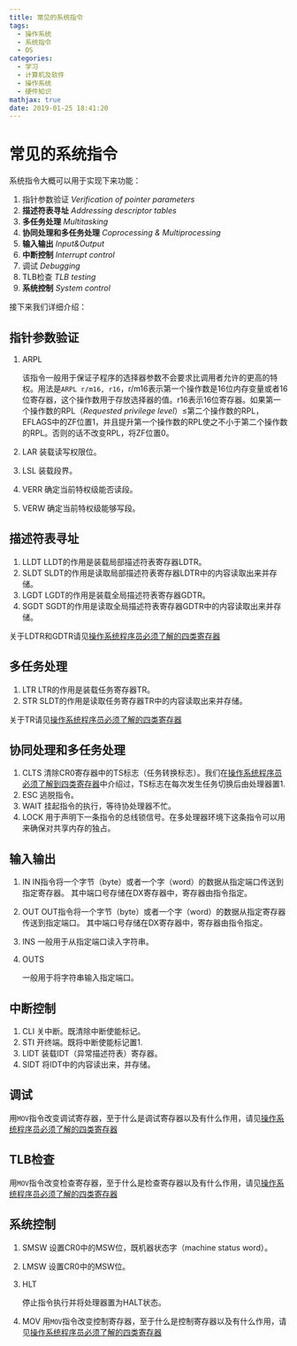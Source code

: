 ```yaml
---
title: 常见的系统指令
tags:
  - 操作系统
  - 系统指令
  - OS
categories:
  - 学习
  - 计算机及软件
  - 操作系统
  - 硬件知识
mathjax: true
date: 2019-01-25 18:41:20
---
```




# 常见的系统指令

系统指令大概可以用于实现下来功能：

1. 指针参数验证 *Verification of pointer parameters*
2. **描述符表寻址** *Addressing descriptor tables*
3. **多任务处理** *Multitasking*
4. **协同处理和多任务处理** *Coprocessing & Multiprocessing*
5. **输入输出** *Input&Output*
6. **中断控制** *Interrupt control*
7. 调试 *Debugging*
8. TLB检查 *TLB testing*
9. **系统控制** *System control*

接下来我们详细介绍：

<!--more-->

## 指针参数验证

1. ARPL

   该指令一般用于保证子程序的选择器参数不会要求比调用者允许的更高的特权。用法是`ARPL r/m16, r16`，r/m16表示第一个操作数是16位内存变量或者16位寄存器，这个操作数用于存放选择器的值。r16表示16位寄存器。如果第一个操作数的RPL（*Requested privilege level*）$\le$第二个操作数的RPL，EFLAGS中的ZF位置1，并且提升第一个操作数的RPL使之不小于第二个操作数的RPL。否则的话不改变RPL，将ZF位置0。

2. LAR
   装载读写权限位。

3. LSL
   装载段界。

4. VERR
   确定当前特权级能否读段。

5. VERW
   确定当前特权级能够写段。

## 描述符表寻址

1. LLDT
   LLDT的作用是装载局部描述符表寄存器LDTR。
2. SLDT
   SLDT的作用是读取局部描述符表寄存器LDTR中的内容读取出来并存储。
3. LGDT
   LGDT的作用是装载全局描述符表寄存器GDTR。
4. SGDT
   SGDT的作用是读取全局描述符表寄存器GDTR中的内容读取出来并存储。

关于LDTR和GDTR请见[操作系统程序员必须了解的四类寄存器](https://freshmanhaner.github.io/2019/01/25/%E6%93%8D%E4%BD%9C%E7%B3%BB%E7%BB%9F%E7%A8%8B%E5%BA%8F%E5%91%98%E5%BF%85%E9%A1%BB%E4%BA%86%E8%A7%A3%E7%9A%84%E5%9B%9B%E7%B1%BB%E5%AF%84%E5%AD%98%E5%99%A8/#more)

## 多任务处理

1. LTR
   LTR的作用是装载任务寄存器TR。
2. STR
   SLDT的作用是读取任务寄存器TR中的内容读取出来并存储。

关于TR请见[操作系统程序员必须了解的四类寄存器](https://freshmanhaner.github.io/2019/01/25/%E6%93%8D%E4%BD%9C%E7%B3%BB%E7%BB%9F%E7%A8%8B%E5%BA%8F%E5%91%98%E5%BF%85%E9%A1%BB%E4%BA%86%E8%A7%A3%E7%9A%84%E5%9B%9B%E7%B1%BB%E5%AF%84%E5%AD%98%E5%99%A8/#more)

## 协同处理和多任务处理

1. CLTS
   清除CR0寄存器中的TS标志（任务转换标志）。我们在[操作系统程序员必须了解到四类寄存器](https://freshmanhaner.github.io/2019/01/25/%E6%93%8D%E4%BD%9C%E7%B3%BB%E7%BB%9F%E7%A8%8B%E5%BA%8F%E5%91%98%E5%BF%85%E9%A1%BB%E4%BA%86%E8%A7%A3%E7%9A%84%E5%9B%9B%E7%B1%BB%E5%AF%84%E5%AD%98%E5%99%A8/#more)中介绍过，TS标志在每次发生任务切换后由处理器置1.
2. ESC
   逃脱指令。
3. WAIT
   挂起指令的执行，等待协处理器不忙。
4. LOCK
   用于声明下一条指令的总线锁信号。在多处理器环境下这条指令可以用来确保对共享内存的独占。

## 输入输出

1. IN
   IN指令将一个字节（byte）或者一个字（word）的数据从指定端口传送到指定寄存器。
   其中端口号存储在DX寄存器中，寄存器由指令指定。

2. OUT
   OUT指令将一个字节（byte）或者一个字（word）的数据从指定寄存器传送到指定端口。
   其中端口号存储在DX寄存器中，寄存器由指令指定。

3. INS
   一般用于从指定端口读入字符串。

4. OUTS

   一般用于将字符串输入指定端口。

## 中断控制

1. CLI
   关中断。既清除中断使能标记。
2. STI
   开终端。既将中断使能标记置1.
3. LIDT
   装载IDT（异常描述符表）寄存器。
4. SIDT
   将IDT中的内容读出来，并存储。

## 调试

用`MOV`指令改变调试寄存器，至于什么是调试寄存器以及有什么作用，请见[操作系统程序员必须了解的四类寄存器](https://freshmanhaner.github.io/2019/01/25/%E6%93%8D%E4%BD%9C%E7%B3%BB%E7%BB%9F%E7%A8%8B%E5%BA%8F%E5%91%98%E5%BF%85%E9%A1%BB%E4%BA%86%E8%A7%A3%E7%9A%84%E5%9B%9B%E7%B1%BB%E5%AF%84%E5%AD%98%E5%99%A8/#more)

## TLB检查

用`MOV`指令改变检查寄存器，至于什么是检查寄存器以及有什么作用，请见[操作系统程序员必须了解的四类寄存器](https://freshmanhaner.github.io/2019/01/25/%E6%93%8D%E4%BD%9C%E7%B3%BB%E7%BB%9F%E7%A8%8B%E5%BA%8F%E5%91%98%E5%BF%85%E9%A1%BB%E4%BA%86%E8%A7%A3%E7%9A%84%E5%9B%9B%E7%B1%BB%E5%AF%84%E5%AD%98%E5%99%A8/#more)

## 系统控制

1. SMSW
   设置CR0中的MSW位，既机器状态字（machine status word）。

2. LMSW
   设置CR0中的MSW位。

3. HLT

   停止指令执行并将处理器置为HALT状态。

4. MOV
   用`MOV`指令改变控制寄存器，至于什么是控制寄存器以及有什么作用，请见[操作系统程序员必须了解的四类寄存器](https://freshmanhaner.github.io/2019/01/25/%E6%93%8D%E4%BD%9C%E7%B3%BB%E7%BB%9F%E7%A8%8B%E5%BA%8F%E5%91%98%E5%BF%85%E9%A1%BB%E4%BA%86%E8%A7%A3%E7%9A%84%E5%9B%9B%E7%B1%BB%E5%AF%84%E5%AD%98%E5%99%A8/#more)